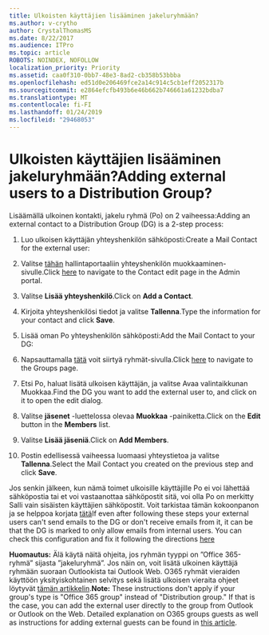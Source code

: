 ```yaml
---
title: Ulkoisten käyttäjien lisääminen jakeluryhmään?
ms.author: v-crytho
author: CrystalThomasMS
ms.date: 8/22/2017
ms.audience: ITPro
ms.topic: article
ROBOTS: NOINDEX, NOFOLLOW
localization_priority: Priority
ms.assetid: caa0f310-0bb7-48e3-8ad2-cb358b53bbba
ms.openlocfilehash: ed51d0e206469fce2a14c914c5cb1eff2052317b
ms.sourcegitcommit: e2864efcfb493b6e46b662b746661a61232bdba7
ms.translationtype: MT
ms.contentlocale: fi-FI
ms.lasthandoff: 01/24/2019
ms.locfileid: "29468053"
---
```

# <a name="adding-external-users-to-a-distribution-group"></a><span data-ttu-id="24f18-102">Ulkoisten käyttäjien lisääminen jakeluryhmään?</span><span class="sxs-lookup"><span data-stu-id="24f18-102">Adding external users to a Distribution Group?</span></span>

<span data-ttu-id="24f18-103">Lisäämällä ulkoinen kontakti, jakelu ryhmä (Po) on 2 vaiheessa:</span><span class="sxs-lookup"><span data-stu-id="24f18-103">Adding an external contact to a Distribution Group (DG) is a 2-step process:</span></span>
  
1. <span data-ttu-id="24f18-104">Luo ulkoisen käyttäjän yhteyshenkilön sähköposti:</span><span class="sxs-lookup"><span data-stu-id="24f18-104">Create a Mail Contact for the external user:</span></span>
    
1. <span data-ttu-id="24f18-105">Valitse [tähän](https://support.office.com/article/https://portal.office.com/adminportal/home.aspx#/Contact) hallintaportaaliin yhteyshenkilön muokkaaminen-sivulle.</span><span class="sxs-lookup"><span data-stu-id="24f18-105">Click [here](https://support.office.com/article/https://portal.office.com/adminportal/home.aspx#/Contact) to navigate to the Contact edit page in the Admin portal.</span></span> 
    
2. <span data-ttu-id="24f18-106">Valitse **Lisää yhteyshenkilö**.</span><span class="sxs-lookup"><span data-stu-id="24f18-106">Click on **Add a Contact**.</span></span>
    
3. <span data-ttu-id="24f18-107">Kirjoita yhteyshenkilösi tiedot ja valitse **Tallenna**.</span><span class="sxs-lookup"><span data-stu-id="24f18-107">Type the information for your contact and click **Save**.</span></span>
    
2. <span data-ttu-id="24f18-108">Lisää oman Po yhteyshenkilön sähköposti:</span><span class="sxs-lookup"><span data-stu-id="24f18-108">Add the Mail Contact to your DG:</span></span>
    
1. <span data-ttu-id="24f18-109">Napsauttamalla [tätä](https://support.office.com/article/https://portal.office.com/adminportal/home.aspx#/groups) voit siirtyä ryhmät-sivulla.</span><span class="sxs-lookup"><span data-stu-id="24f18-109">Click [here](https://support.office.com/article/https://portal.office.com/adminportal/home.aspx#/groups) to navigate to the Groups page.</span></span> 
    
2. <span data-ttu-id="24f18-110">Etsi Po, haluat lisätä ulkoisen käyttäjän, ja valitse Avaa valintaikkunan Muokkaa.</span><span class="sxs-lookup"><span data-stu-id="24f18-110">Find the DG you want to add the external user to, and click on it to open the edit dialog.</span></span>
    
3. <span data-ttu-id="24f18-111">Valitse **jäsenet** -luettelossa olevaa **Muokkaa** -painiketta.</span><span class="sxs-lookup"><span data-stu-id="24f18-111">Click on the **Edit** button in the **Members** list.</span></span> 
    
4. <span data-ttu-id="24f18-112">Valitse **Lisää jäseniä**.</span><span class="sxs-lookup"><span data-stu-id="24f18-112">Click on **Add Members**.</span></span>
    
5. <span data-ttu-id="24f18-113">Postin edellisessä vaiheessa luomaasi yhteystietoa ja valitse **Tallenna**.</span><span class="sxs-lookup"><span data-stu-id="24f18-113">Select the Mail Contact you created on the previous step and click **Save**.</span></span>
    
<span data-ttu-id="24f18-p101">Jos senkin jälkeen, kun nämä toimet ulkoisille käyttäjille Po ei voi lähettää sähköpostia tai et voi vastaanottaa sähköpostit sitä, voi olla Po on merkitty Salli vain sisäisten käyttäjien sähköpostit. Voit tarkistaa tämän kokoonpanon ja se helppoa korjata [tätä](https://support.office.com/article/https://support.office.com/article/Fix-email-delivery-issues-for-error-code-5-7-133-in-Office-365-991abc19-7756-438f-abcb-39f69b80f284.aspx)</span><span class="sxs-lookup"><span data-stu-id="24f18-p101">If even after following these steps your external users can't send emails to the DG or don't receive emails from it, it can be that the DG is marked to only allow emails from internal users. You can check this configuration and fix it following the directions [here](https://support.office.com/article/https://support.office.com/article/Fix-email-delivery-issues-for-error-code-5-7-133-in-Office-365-991abc19-7756-438f-abcb-39f69b80f284.aspx)</span></span>
  
 <span data-ttu-id="24f18-p102">**Huomautus:** Älä käytä näitä ohjeita, jos ryhmän tyyppi on ”Office 365-ryhmä” sijasta ”jakeluryhmä”. Jos näin on, voit lisätä ulkoinen käyttäjä ryhmään suoraan Outlookista tai Outlook Web. O365 ryhmät vieraiden käyttöön yksityiskohtainen selvitys sekä lisätä ulkoisen vieraita ohjeet löytyvät [tämän artikkelin](https://support.office.com/article/https://support.office.com/article/Guest-access-in-Office-365-Groups-bfc7a840-868f-4fd6-a390-f347bf51aff6.aspx).</span><span class="sxs-lookup"><span data-stu-id="24f18-p102">**Note:** These instructions don't apply if your group's type is "Office 365 group" instead of "Distribution group." If that is the case, you can add the external user directly to the group from Outlook or Outlook on the Web. Detailed explanation on O365 groups guests as well as instructions for adding external guests can be found in [this article](https://support.office.com/article/https://support.office.com/article/Guest-access-in-Office-365-Groups-bfc7a840-868f-4fd6-a390-f347bf51aff6.aspx).</span></span>
  

